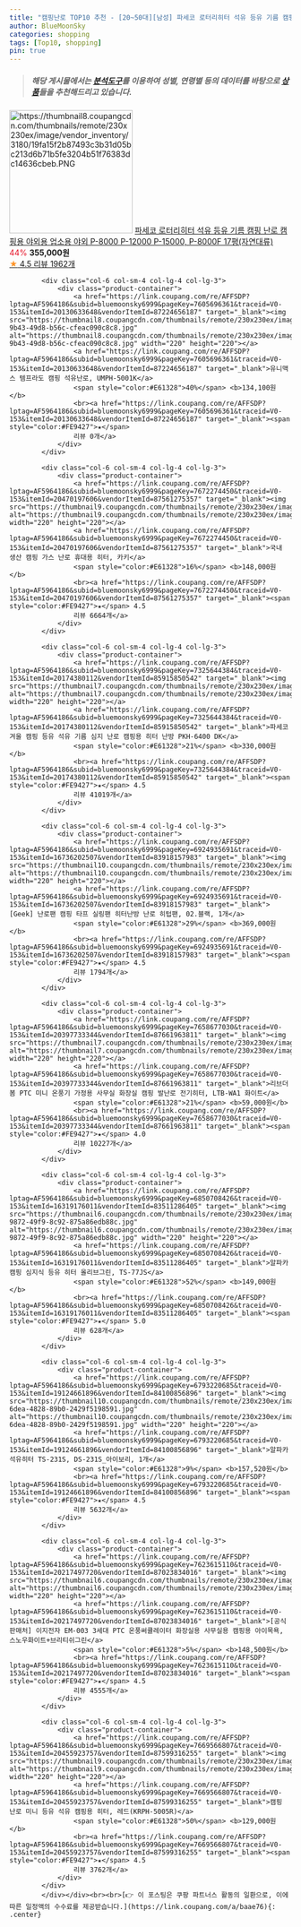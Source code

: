 ```yaml
---
title: "캠핑난로 TOP10 추천 - [20~50대][남성] 파세코 로터리히터 석유 등유 기름 캠핑 난로 캠핑용 야외용 업소용 야외 P-8000 P-12000 P-15000, P-800"
author: BlueMoonSky
categories: shopping
tags: [Top10, shopping]
pin: true
---
```


> ##### 해당 게시물에서는 [**분석도구**](https://itemscout.io/)를 이용하여 **성별**, **연령별** 등의 데이터를 바탕으로 [**상품**](https://link.coupang.com/a/baae76)들을 추천해드리고 있습니다.
<div class="container"><div class="row">
            <div class="col-6 col-sm-4 col-lg-4 col-lg-3">
                <div class="product-container">
                    <a href="https://link.coupang.com/re/AFFSDP?lptag=AF5964186&subid=bluemoonsky6999&pageKey=6723744196&traceid=V0-153&itemId=15644320773&vendorItemId=82869961923" target="_blank"><img src="https://thumbnail8.coupangcdn.com/thumbnails/remote/230x230ex/image/vendor_inventory/3180/19fa15f2b87493c3b31d05bc213d6b71b5fe3204b51f76383dc14636cbeb.PNG" alt="https://thumbnail8.coupangcdn.com/thumbnails/remote/230x230ex/image/vendor_inventory/3180/19fa15f2b87493c3b31d05bc213d6b71b5fe3204b51f76383dc14636cbeb.PNG" width="220" height="220"></a>
                    <a href="https://link.coupang.com/re/AFFSDP?lptag=AF5964186&subid=bluemoonsky6999&pageKey=6723744196&traceid=V0-153&itemId=15644320773&vendorItemId=82869961923" target="_blank">파세코 로터리히터 석유 등유 기름 캠핑 난로 캠핑용 야외용 업소용 야외 P-8000 P-12000 P-15000, P-8000F 17평(자연대류)</a>
                    <span style="color:#E61328">44%</span> <b>355,000원</b>
                    <br><a href="https://link.coupang.com/re/AFFSDP?lptag=AF5964186&subid=bluemoonsky6999&pageKey=6723744196&traceid=V0-153&itemId=15644320773&vendorItemId=82869961923" target="_blank"><span style="color:#FE9427">★</span> 4.5
                    리뷰 1962개</a>
                </div>
            </div>
            
            <div class="col-6 col-sm-4 col-lg-4 col-lg-3">
                <div class="product-container">
                    <a href="https://link.coupang.com/re/AFFSDP?lptag=AF5964186&subid=bluemoonsky6999&pageKey=7605696361&traceid=V0-153&itemId=20130633648&vendorItemId=87224656187" target="_blank"><img src="https://thumbnail8.coupangcdn.com/thumbnails/remote/230x230ex/image/retail/images/2023/09/18/13/3/62e58184-9b43-49d8-b56c-cfeac090c8c8.jpg" alt="https://thumbnail8.coupangcdn.com/thumbnails/remote/230x230ex/image/retail/images/2023/09/18/13/3/62e58184-9b43-49d8-b56c-cfeac090c8c8.jpg" width="220" height="220"></a>
                    <a href="https://link.coupang.com/re/AFFSDP?lptag=AF5964186&subid=bluemoonsky6999&pageKey=7605696361&traceid=V0-153&itemId=20130633648&vendorItemId=87224656187" target="_blank">유니맥스 템프라도 캠핑 석유난로, UMPH-5001K</a>
                    <span style="color:#E61328">40%</span> <b>134,100원</b>
                    <br><a href="https://link.coupang.com/re/AFFSDP?lptag=AF5964186&subid=bluemoonsky6999&pageKey=7605696361&traceid=V0-153&itemId=20130633648&vendorItemId=87224656187" target="_blank"><span style="color:#FE9427">★</span> 
                    리뷰 0개</a>
                </div>
            </div>
            
            <div class="col-6 col-sm-4 col-lg-4 col-lg-3">
                <div class="product-container">
                    <a href="https://link.coupang.com/re/AFFSDP?lptag=AF5964186&subid=bluemoonsky6999&pageKey=7672274450&traceid=V0-153&itemId=20470197606&vendorItemId=87561275357" target="_blank"><img src="https://thumbnail9.coupangcdn.com/thumbnails/remote/230x230ex/image/vendor_inventory/f30b/bbdd04e69a3bf3a1f51f7d54213f67ce5d2b6ca38ecd320ed86da9c44559.jpg" alt="https://thumbnail9.coupangcdn.com/thumbnails/remote/230x230ex/image/vendor_inventory/f30b/bbdd04e69a3bf3a1f51f7d54213f67ce5d2b6ca38ecd320ed86da9c44559.jpg" width="220" height="220"></a>
                    <a href="https://link.coupang.com/re/AFFSDP?lptag=AF5964186&subid=bluemoonsky6999&pageKey=7672274450&traceid=V0-153&itemId=20470197606&vendorItemId=87561275357" target="_blank">국내 생산 캠핑 가스 난로 휴대용 히터, 카키</a>
                    <span style="color:#E61328">16%</span> <b>148,000원</b>
                    <br><a href="https://link.coupang.com/re/AFFSDP?lptag=AF5964186&subid=bluemoonsky6999&pageKey=7672274450&traceid=V0-153&itemId=20470197606&vendorItemId=87561275357" target="_blank"><span style="color:#FE9427">★</span> 4.5
                    리뷰 6664개</a>
                </div>
            </div>
            
            <div class="col-6 col-sm-4 col-lg-4 col-lg-3">
                <div class="product-container">
                    <a href="https://link.coupang.com/re/AFFSDP?lptag=AF5964186&subid=bluemoonsky6999&pageKey=7325644384&traceid=V0-153&itemId=20174380112&vendorItemId=85915850542" target="_blank"><img src="https://thumbnail7.coupangcdn.com/thumbnails/remote/230x230ex/image/vendor_inventory/e57b/082de2c6c15661908dc2d331ed25cac74f66d2552ea8de685cca286a488f.jpg" alt="https://thumbnail7.coupangcdn.com/thumbnails/remote/230x230ex/image/vendor_inventory/e57b/082de2c6c15661908dc2d331ed25cac74f66d2552ea8de685cca286a488f.jpg" width="220" height="220"></a>
                    <a href="https://link.coupang.com/re/AFFSDP?lptag=AF5964186&subid=bluemoonsky6999&pageKey=7325644384&traceid=V0-153&itemId=20174380112&vendorItemId=85915850542" target="_blank">파세코 겨울 캠핑 등유 석유 기름 심지 난로 캠핑용 히터 난방 PKH-6400 DK</a>
                    <span style="color:#E61328">21%</span> <b>330,000원</b>
                    <br><a href="https://link.coupang.com/re/AFFSDP?lptag=AF5964186&subid=bluemoonsky6999&pageKey=7325644384&traceid=V0-153&itemId=20174380112&vendorItemId=85915850542" target="_blank"><span style="color:#FE9427">★</span> 4.5
                    리뷰 41019개</a>
                </div>
            </div>
            
            <div class="col-6 col-sm-4 col-lg-4 col-lg-3">
                <div class="product-container">
                    <a href="https://link.coupang.com/re/AFFSDP?lptag=AF5964186&subid=bluemoonsky6999&pageKey=6924935691&traceid=V0-153&itemId=16736202507&vendorItemId=83918157983" target="_blank"><img src="https://thumbnail10.coupangcdn.com/thumbnails/remote/230x230ex/image/vendor_inventory/0db2/e467eff9e317be8fc870cf16ea9c27cf71c11876d486057d3cf0b492fbda.png" alt="https://thumbnail10.coupangcdn.com/thumbnails/remote/230x230ex/image/vendor_inventory/0db2/e467eff9e317be8fc870cf16ea9c27cf71c11876d486057d3cf0b492fbda.png" width="220" height="220"></a>
                    <a href="https://link.coupang.com/re/AFFSDP?lptag=AF5964186&subid=bluemoonsky6999&pageKey=6924935691&traceid=V0-153&itemId=16736202507&vendorItemId=83918157983" target="_blank">[Geek] 난로팬 캠핑 타프 실링팬 히터난방 난로 히텁팬, 02.블랙, 1개</a>
                    <span style="color:#E61328">29%</span> <b>369,000원</b>
                    <br><a href="https://link.coupang.com/re/AFFSDP?lptag=AF5964186&subid=bluemoonsky6999&pageKey=6924935691&traceid=V0-153&itemId=16736202507&vendorItemId=83918157983" target="_blank"><span style="color:#FE9427">★</span> 4.5
                    리뷰 1794개</a>
                </div>
            </div>
            
            <div class="col-6 col-sm-4 col-lg-4 col-lg-3">
                <div class="product-container">
                    <a href="https://link.coupang.com/re/AFFSDP?lptag=AF5964186&subid=bluemoonsky6999&pageKey=7658677030&traceid=V0-153&itemId=20397733344&vendorItemId=87661963811" target="_blank"><img src="https://thumbnail7.coupangcdn.com/thumbnails/remote/230x230ex/image/vendor_inventory/c371/d54f85d1c143d9e1953093cd55ca3dfd0d4b4250d9a4ff4a28af09df9b86.png" alt="https://thumbnail7.coupangcdn.com/thumbnails/remote/230x230ex/image/vendor_inventory/c371/d54f85d1c143d9e1953093cd55ca3dfd0d4b4250d9a4ff4a28af09df9b86.png" width="220" height="220"></a>
                    <a href="https://link.coupang.com/re/AFFSDP?lptag=AF5964186&subid=bluemoonsky6999&pageKey=7658677030&traceid=V0-153&itemId=20397733344&vendorItemId=87661963811" target="_blank">리브더봄 PTC 미니 온풍기 가정용 사무실 화장실 캠핑 발난로 전기히터, LTB-WA1 화이트</a>
                    <span style="color:#E61328">21%</span> <b>59,000원</b>
                    <br><a href="https://link.coupang.com/re/AFFSDP?lptag=AF5964186&subid=bluemoonsky6999&pageKey=7658677030&traceid=V0-153&itemId=20397733344&vendorItemId=87661963811" target="_blank"><span style="color:#FE9427">★</span> 4.0
                    리뷰 10227개</a>
                </div>
            </div>
            
            <div class="col-6 col-sm-4 col-lg-4 col-lg-3">
                <div class="product-container">
                    <a href="https://link.coupang.com/re/AFFSDP?lptag=AF5964186&subid=bluemoonsky6999&pageKey=6850708426&traceid=V0-153&itemId=16319176011&vendorItemId=83511286405" target="_blank"><img src="https://thumbnail6.coupangcdn.com/thumbnails/remote/230x230ex/image/retail/images/2022/10/18/13/7/4480be2d-9872-49f9-8c92-875a86edb88c.jpg" alt="https://thumbnail6.coupangcdn.com/thumbnails/remote/230x230ex/image/retail/images/2022/10/18/13/7/4480be2d-9872-49f9-8c92-875a86edb88c.jpg" width="220" height="220"></a>
                    <a href="https://link.coupang.com/re/AFFSDP?lptag=AF5964186&subid=bluemoonsky6999&pageKey=6850708426&traceid=V0-153&itemId=16319176011&vendorItemId=83511286405" target="_blank">알파카 캠핑 심지식 등유 히터 올리브그린, TS-77JS</a>
                    <span style="color:#E61328">52%</span> <b>149,000원</b>
                    <br><a href="https://link.coupang.com/re/AFFSDP?lptag=AF5964186&subid=bluemoonsky6999&pageKey=6850708426&traceid=V0-153&itemId=16319176011&vendorItemId=83511286405" target="_blank"><span style="color:#FE9427">★</span> 5.0
                    리뷰 628개</a>
                </div>
            </div>
            
            <div class="col-6 col-sm-4 col-lg-4 col-lg-3">
                <div class="product-container">
                    <a href="https://link.coupang.com/re/AFFSDP?lptag=AF5964186&subid=bluemoonsky6999&pageKey=6793220685&traceid=V0-153&itemId=19124661896&vendorItemId=84100856896" target="_blank"><img src="https://thumbnail10.coupangcdn.com/thumbnails/remote/230x230ex/image/retail/images/2022/11/29/18/0/ceacb1c4-6dea-4828-89b0-2429f5198591.jpg" alt="https://thumbnail10.coupangcdn.com/thumbnails/remote/230x230ex/image/retail/images/2022/11/29/18/0/ceacb1c4-6dea-4828-89b0-2429f5198591.jpg" width="220" height="220"></a>
                    <a href="https://link.coupang.com/re/AFFSDP?lptag=AF5964186&subid=bluemoonsky6999&pageKey=6793220685&traceid=V0-153&itemId=19124661896&vendorItemId=84100856896" target="_blank">알파카 석유히터 TS-231S, DS-231S_아이보리, 1개</a>
                    <span style="color:#E61328">9%</span> <b>157,520원</b>
                    <br><a href="https://link.coupang.com/re/AFFSDP?lptag=AF5964186&subid=bluemoonsky6999&pageKey=6793220685&traceid=V0-153&itemId=19124661896&vendorItemId=84100856896" target="_blank"><span style="color:#FE9427">★</span> 4.5
                    리뷰 5632개</a>
                </div>
            </div>
            
            <div class="col-6 col-sm-4 col-lg-4 col-lg-3">
                <div class="product-container">
                    <a href="https://link.coupang.com/re/AFFSDP?lptag=AF5964186&subid=bluemoonsky6999&pageKey=7623615110&traceid=V0-153&itemId=20217497720&vendorItemId=87023834016" target="_blank"><img src="https://thumbnail6.coupangcdn.com/thumbnails/remote/230x230ex/image/vendor_inventory/0c4f/b9a9b70067251088a8eb55738f1eba88129496222d522ccf2f4d2ccf63dc.jpg" alt="https://thumbnail6.coupangcdn.com/thumbnails/remote/230x230ex/image/vendor_inventory/0c4f/b9a9b70067251088a8eb55738f1eba88129496222d522ccf2f4d2ccf63dc.jpg" width="220" height="220"></a>
                    <a href="https://link.coupang.com/re/AFFSDP?lptag=AF5964186&subid=bluemoonsky6999&pageKey=7623615110&traceid=V0-153&itemId=20217497720&vendorItemId=87023834016" target="_blank">[공식판매처] 이지전자 EM-003 3세대 PTC 온풍써큘레이터 화장실용 사무실용 캠핑용 아이목욕, 스노우화이트+브리티쉬그린</a>
                    <span style="color:#E61328">5%</span> <b>148,500원</b>
                    <br><a href="https://link.coupang.com/re/AFFSDP?lptag=AF5964186&subid=bluemoonsky6999&pageKey=7623615110&traceid=V0-153&itemId=20217497720&vendorItemId=87023834016" target="_blank"><span style="color:#FE9427">★</span> 4.5
                    리뷰 4555개</a>
                </div>
            </div>
            
            <div class="col-6 col-sm-4 col-lg-4 col-lg-3">
                <div class="product-container">
                    <a href="https://link.coupang.com/re/AFFSDP?lptag=AF5964186&subid=bluemoonsky6999&pageKey=7669566807&traceid=V0-153&itemId=20455923757&vendorItemId=87599316255" target="_blank"><img src="https://thumbnail9.coupangcdn.com/thumbnails/remote/230x230ex/image/vendor_inventory/634a/dd111cee0be7b4f3ece6360c9cfbc4a07a815164307f941cfc4b133f7869.jpg" alt="https://thumbnail9.coupangcdn.com/thumbnails/remote/230x230ex/image/vendor_inventory/634a/dd111cee0be7b4f3ece6360c9cfbc4a07a815164307f941cfc4b133f7869.jpg" width="220" height="220"></a>
                    <a href="https://link.coupang.com/re/AFFSDP?lptag=AF5964186&subid=bluemoonsky6999&pageKey=7669566807&traceid=V0-153&itemId=20455923757&vendorItemId=87599316255" target="_blank">캠핑 난로 미니 등유 석유 캠핑용 히터, 레드(KRPH-5005R)</a>
                    <span style="color:#E61328">50%</span> <b>129,000원</b>
                    <br><a href="https://link.coupang.com/re/AFFSDP?lptag=AF5964186&subid=bluemoonsky6999&pageKey=7669566807&traceid=V0-153&itemId=20455923757&vendorItemId=87599316255" target="_blank"><span style="color:#FE9427">★</span> 4.5
                    리뷰 3762개</a>
                </div>
            </div>
            </div></div><br><br>[👉 이 포스팅은 쿠팡 파트너스 활동의 일환으로, 이에 따른 일정액의 수수료를 제공받습니다.](https://link.coupang.com/a/baae76){: .center}